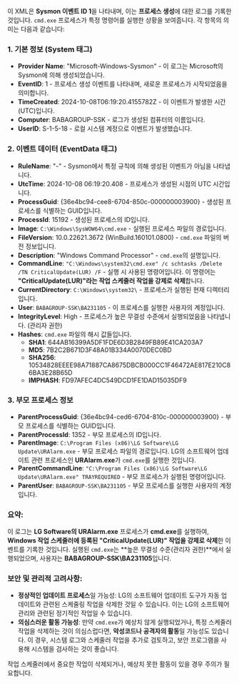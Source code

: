 이 XML은 **Sysmon 이벤트 ID 1**을 나타내며, 이는 **프로세스 생성**에 대한 로그를 기록한 것입니다. `cmd.exe` 프로세스가 특정 명령어를 실행한 상황을 보여줍니다. 각 항목의 의미는 다음과 같습니다:

### 1. **기본 정보 (System 태그)**
   - **Provider Name**: "Microsoft-Windows-Sysmon" - 이 로그는 Microsoft의 Sysmon에 의해 생성되었습니다.
   - **EventID**: 1 - 프로세스 생성 이벤트를 나타내며, 새로운 프로세스가 시작되었음을 의미합니다.
   - **TimeCreated**: 2024-10-08T06:19:20.4155782Z - 이 이벤트가 발생한 시간(UTC)입니다.
   - **Computer**: BABAGROUP-SSK - 로그가 생성된 컴퓨터의 이름입니다.
   - **UserID**: S-1-5-18 - 로컬 시스템 계정으로 이벤트가 발생했습니다.

### 2. **이벤트 데이터 (EventData 태그)**
   - **RuleName**: "-" - Sysmon에서 특정 규칙에 의해 생성된 이벤트가 아님을 나타냅니다.
   - **UtcTime**: 2024-10-08 06:19:20.408 - 프로세스가 생성된 시점의 UTC 시간입니다.
   - **ProcessGuid**: {36e4bc94-cee8-6704-850c-000000003900} - 생성된 프로세스를 식별하는 GUID입니다.
   - **ProcessId**: 15192 - 생성된 프로세스의 ID입니다.
   - **Image**: `C:\Windows\SysWOW64\cmd.exe` - 실행된 프로세스 파일의 경로입니다.
   - **FileVersion**: 10.0.22621.3672 (WinBuild.160101.0800) - `cmd.exe` 파일의 버전 정보입니다.
   - **Description**: "Windows Command Processor" - `cmd.exe`의 설명입니다.
   - **CommandLine**: `"C:\Windows\system32\cmd.exe" /c schtasks /Delete /TN CriticalUpdate(LUR) /F` - 실행 시 사용된 명령어입니다. 이 명령어는 **"CriticalUpdate(LUR)"라는 작업 스케줄러 작업을 강제로 삭제**합니다.
   - **CurrentDirectory**: `C:\Windows\system32\` - 프로세스가 실행된 현재 디렉터리입니다.
   - **User**: `BABAGROUP-SSK\BA231105` - 이 프로세스를 실행한 사용자의 계정입니다.
   - **IntegrityLevel**: High - 프로세스가 높은 무결성 수준에서 실행되었음을 나타냅니다. (관리자 권한)
   - **Hashes**: `cmd.exe` 파일의 해시 값들입니다.
     - **SHA1**: 644AB16399A5DF1FDE6D3B2849FB89E41CA203A7
     - **MD5**: 7B2C2B671D3F48A01B334A0070DEC0BD
     - **SHA256**: 10534828EEEE98A71887CA8675DBCB000CC1F46472AE817E210C86BA3E28B65D
     - **IMPHASH**: FD97AFEC4DC549DCD1FE1DAD15035DF9

### 3. **부모 프로세스 정보**
   - **ParentProcessGuid**: {36e4bc94-ced6-6704-810c-000000003900} - 부모 프로세스를 식별하는 GUID입니다.
   - **ParentProcessId**: 1352 - 부모 프로세스의 ID입니다.
   - **ParentImage**: `C:\Program Files (x86)\LG Software\LG Update\URAlarm.exe` - 부모 프로세스 파일의 경로입니다. LG의 소프트웨어 업데이트 관련 프로세스인 **URAlarm.exe**가 `cmd.exe`를 실행한 것입니다.
   - **ParentCommandLine**: `"C:\Program Files (x86)\LG Software\LG Update\URAlarm.exe" TRAYREQUIRED` - 부모 프로세스가 실행된 명령어입니다.
   - **ParentUser**: `BABAGROUP-SSK\BA231105` - 부모 프로세스를 실행한 사용자의 계정입니다.

### 요약:
이 로그는 **LG Software의 URAlarm.exe** 프로세스가 **cmd.exe**를 실행하여, **Windows 작업 스케줄러에 등록된 "CriticalUpdate(LUR)" 작업을 강제로 삭제**한 이벤트를 기록한 것입니다. 실행된 `cmd.exe`는 **높은 무결성 수준(관리자 권한)**에서 실행되었으며, 사용자는 **BABAGROUP-SSK\BA231105**입니다.

### 보안 및 관리적 고려사항:
- **정상적인 업데이트 프로세스**일 가능성: LG의 소프트웨어 업데이트 도구가 자동 업데이트와 관련된 스케줄링 작업을 삭제한 것일 수 있습니다. 이는 LG의 소프트웨어 관리와 관련된 정기적인 작업일 수 있습니다.
- **의심스러운 활동 가능성**: 만약 `cmd.exe`가 예상치 않게 실행되었거나, 특정 스케줄러 작업을 삭제하는 것이 의심스럽다면, **악성코드나 공격자의 활동**일 가능성도 있습니다. 이 경우, 시스템 로그와 스케줄러 작업을 추가로 검토하고, 보안 프로그램을 사용해 시스템을 검사하는 것이 좋습니다.

작업 스케줄러에서 중요한 작업이 삭제되거나, 예상치 못한 활동이 있을 경우 주의가 필요합니다.
